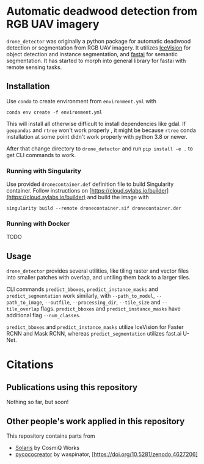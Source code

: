 # Automatic deadwood detection from RGB UAV imagery



`drone_detector` was originally a python package for automatic deadwood detection or segmentation from RGB UAV imagery. It utilizes [IceVision](https://airctic.com) for object detection and instance segmentation, and [fastai](https://docs.fast.ai) for semantic segmentation. It has started to morph into general library for fastai with remote sensing tasks.

## Installation

Use `conda` to create environment from `environment.yml` with

```
conda env create -f environment.yml
```

This will install all otherwise difficult to install dependencies like gdal. If `geopandas` and `rtree` won't work properly , it might be because `rtree` conda installation at some point didn't work properly with python 3.8 or newer. 

After that change directory to `drone_detector` and run `pip install -e .` to get CLI commands to work.

 ### Running with Singularity
 
 Use provided `dronecontainer.def` definition file to build Singularity container. Follow instructions on [https://cloud.sylabs.io/builder](https://cloud.sylabs.io/builder) and build the image with
 
 ```
 singularity build --remote dronecontainer.sif dronecontainer.der
 ```

### Running with Docker

TODO

## Usage

`drone_detector` provides several utilities, like tiling raster and vector files into smaller patches with overlap, and untiling them back to a larger tiles.

CLI commands `predict_bboxes`, `predict_instance_masks` and `predict_segmentation` work similarly, with `--path_to_model`, `--path_to_image`, `--outfile`, `--processing_dir`, `--tile_size` and `--tile_overlap` flags. `predict_bboxes` and `predict_instance_masks` have additional flag `--num_classes`.

`predict_bboxes` and `predict_instance_masks` utilize IceVision for Faster RCNN and Mask RCNN, whereas `predict_segmentation` utilizes fast.ai U-Net. 

# Citations

## Publications using this repository

Nothing so far, but soon!

## Other people's work applied in this repository

This repository contains parts from 

* [Solaris](https://github.com/CosmiQ/solaris) by CosmiQ Works
* [pycococreator](https://github.com/waspinator/pycococreator) by waspinator, [https://doi.org/10.5281/zenodo.4627206]
